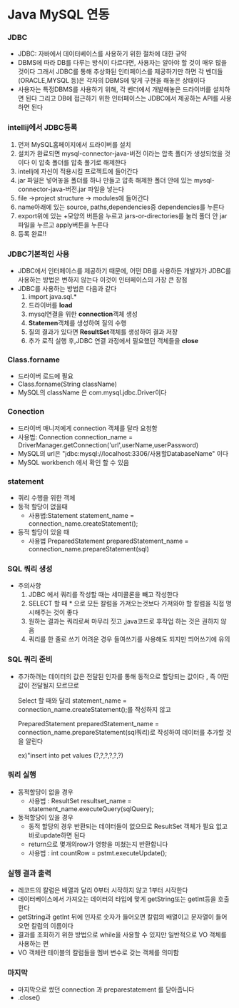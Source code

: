 # Java MySQL 연동

### JDBC

- JDBC: 자바에서 데이터베이스를 사용하기 위한 절차에 대한 규약 
- DBMS에 따라 DB를 다루는 방식이 다르다면, 사용자는 알아야 할 것이 매우 많을 것이다 그래서 JDBC를 통해 추상화된 인터페이스를 제공하기만 하면 각 벤더들 (ORACLE,MYSQL 등)은 각자의 DBMS에 맞게 구현을 해놓은 상태이다
- 사용자는 특정DBMS를 사용하기 위해, 각 벤더에서 개발해놓은 드라이버를 설치하면 된다 그리고 DB에 접근하기 위한 인터페이스는 JDBC에서 제공하는 API를 사용하면 된다

### intellij에서 JDBC등록

1. 먼저 MySQL홈페이지에서 드라이버를 설치
2. 설치가 완료되면 mysql-connector-java-버전 이라는 압축 폴더가 생성되었을 것이다 이 압축 폴더를 압축 풀기로 해제한다
3. intellj에 자신이 적용시킬 프로젝트에 들어간다
4. jar 파일은 넣어놓을 폴더를 하나 만들고 압축 해제한 폴더 안에 있는 mysql-connector-java-버전.jar 파일을 넣는다
5. file ->project structure -> modules에 들어간다
6. name아래에 있는 source, paths,dependencies중 dependencies를 누른다
7. export위에 있는 +모양의 버튼을 누르고 jars-or-directories를 눌러 폴더 안 jar파일을 누르고 apply버튼을 누른다
8. 등록 완료!!

### JDBC기본적인 사용

- JDBC에서 인터페이스를 제공하기 때문에, 어떤 DB를 사용하든 개발자가 JDBC를 사용하는 방법은 변하지 않는다 이것이 인터페이스의 가장 큰 장점
- JDBC를 사용하는 방법은 다음과 같다
  1. import java.sql.*
  2. 드라이버를 **load**
  3. mysql연결을 위한 **connection**객체 생성
  4. **Statemen**객체를 생성하여 질의 수행
  5. 질의 결과가 있다면 **ResultSet**객체를 생성하여 결과 저장
  6. 추가 로직 실행 후,JDBC 연결 과정에서 필요했던 객체들을 **close**

### Class.forname

- 드라이버 로드에 필요
- Class.forname(String className)
- MySQL의 className 은 com.mysql.jdbc.Driver이다

### Conection

- 드라이버 매니저에게 connection 객체를 달라 요청함
- 사용법: Connection connection_name = DriverManager.getConnection('url',userName,userPassword) 
- MySQL의 url은 "jdbc:mysql://localhost:3306/사용할DatabaseName" 이다
- MySQL workbench 에서 확인 할 수 있음

### statement

- 쿼리 수행을 위한 객체
- 동적 할당이 없을때 
  - 사용법:Statement statement_name = connection_name.createStatement();
- 동적 할당이 있을 때
  - 사용법 PreparedStatement preparedStatement_name = connection_name.prepareStatement(sql)

### SQL 쿼리 생성

- 주의사항
  1. JDBC 에서 쿼리를 작성할 때는 세미콜론을 빼고 작성한다
  2. SELECT 할 때 * 으로 모든 칼럼을 가져오는것보다 가져와야 할 칼럼을 직접 명시해주는 것이 좋다
  3. 원하는 결과는 쿼리로써 마무리 짓고 ,java코드로 후작업 하는 것은 권하지 않음
  4. 쿼리를 한 줄로 쓰기 어려운 경우 들여쓰기를 사용해도 되지만 띄어쓰기에 유의

### SQL 쿼리 준비

- 추가하려는 데이터의 값은 전달된 인자를 통해 동적으로 할당되는 값이다 , 즉 어떤 값이 전달될지 모르므로

  Select 할 때와 달리 statement_name = connection_name.createStatement();를 작성하지 않고

   PreparedStatement preparedStatement_name = connection_name.prepareStatement(sql쿼리)로 작성하여 데이터를 추가할 것을 알린다 

  ex)"insert into pet values (?,?,?,?,?,?)

### 쿼리 실행

- 동적할당이 없을 경우
  - 사용법 : ResultSet resultset_name = statement_name.executeQuery(sqlQuery);
- 동적할당이 있을 경우
  - 동적 할당의 경우 반환되는 데이터들이 없으므로 ResultSet 객체가 필요 없고 바로update하면 된다 
  - return으로 몇개의row가 영향을 미쳤는지 반환합니다
  - 사용법 : int countRow = pstmt.executeUpdate();

### 실행 결과 출력

- 레코드의 칼럼은 배열과 달리 0부터 시작하지 않고 1부터 시작한다 
- 데이터베이스에서 가져오는 데이터의 타입에 맞게 getString또는 getInt등을 호출한다 
- getString과 getInt 뒤에 인자로 숫자가 들어오면 칼럼의 배열이고 문자열이 들어오면 칼럼의 이름이다
- 결과를 조회하기 위한 방법으로 while을 사용할 수 있지만 일반적으로 VO 객체를 사용하는 편
- VO 객체란 테이블의 칼럼들을 멤버 변수로 갖는 객체를 의미함

### 마지막

- 마지막으로 썼던 connection 과 preparestatement 를 닫아줍니다 
- .close()